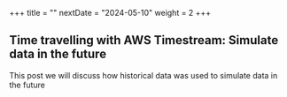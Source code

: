 +++
title = ""
nextDate = "2024-05-10"
weight = 2
+++

## Time travelling with AWS Timestream: Simulate data in the future

This post we will discuss how historical data was used to simulate data in the future